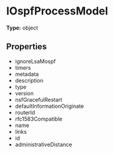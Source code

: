 # IOspfProcessModel


**Type:** object

## Properties
* ignoreLsaMospf
* timers
* metadata
* description
* type
* version
* nsfGracefulRestart
* defaultInformationOriginate
* routerId
* rfc1583Compatible
* name
* links
* id
* administrativeDistance
